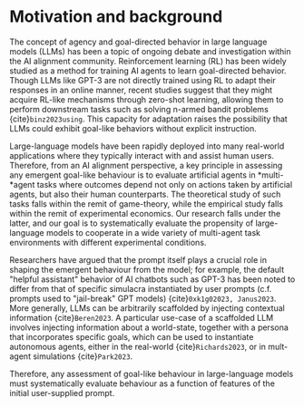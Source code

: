 
# Motivation and background

The concept of agency and goal-directed behavior in large language models
(LLMs) has been a topic of ongoing debate and investigation within the AI
alignment community. Reinforcement learning (RL) has been widely studied as a
method for training AI agents to learn goal-directed behavior. Though LLMs like
GPT-3 are not directly trained using RL to adapt their responses in an online
manner, recent studies suggest that they might acquire RL-like mechanisms
through zero-shot learning, allowing them to perform downstream tasks such as
solving n-armed bandit problems {cite}`binz2023using`. This capacity for
adaptation raises the possibility that LLMs could exhibit goal-like behaviors
without explicit instruction.

Large-language models have been rapidly deployed into many real-world
applications where they typically interact with and assist human users.
Therefore, from an AI alignment perspective, a key principle in assessing any
emergent goal-like behaviour is to evaluate artificial agents in *multi-*agent
tasks where outcomes depend not only on actions taken by artificial agents, but
also their human counterparts.  The theoretical study of such tasks falls
within the remit of game-theory, while the empirical study falls within the
remit of experimental economics.  Our research falls under the latter, and our
goal is to systematically evaluate the propensity of large-language models to
cooperate in a wide variety of multi-agent task environments with different
experimental conditions.

Researchers have argued that the prompt itself plays a crucial role in shaping
the emergent behaviour from the model; for example, the default "helpful
assistant" behavior of AI chatbots such as
GPT-3 has been noted to differ from that of specific simulacra instantiated by
user prompts (c.f. prompts used to "jail-break" GPT models) 
{cite}`0xk1g02023, Janus2023`. More generally, LLMs can be arbitrarily
scaffolded by injecting contextual information {cite}`Beren2023`. A particular
use-case of a scaffolded LLM involves injecting information about a 
world-state, together with a persona that incorporates specific goals, 
which can be used to instantiate autonomous agents, either in the real-world {cite}`Richards2023`,
or in mult-agent simulations {cite}`Park2023`.

Therefore, any assessment of goal-like behaviour in large-language
models must systematically evaluate behaviour as a function of features of the
initial user-supplied prompt.
